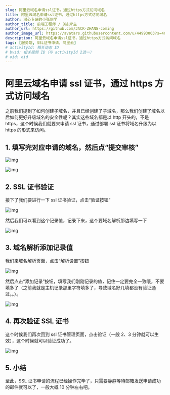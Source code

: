 ```yaml
---
slug: 阿里云域名申请ssl证书，通过https方式访问域名
title: 阿里云域名申请ssl证书，通过https方式访问域名
author: 潜心专研的小张同学
author_title: 前端工程师 / B站UP主
author_url: https://github.com/JACK-ZHANG-coming
author_image_url: https://avatars.githubusercontent.com/u/44993003?s=400&u=02570a73330dd7eeae310b302962c034b2833988&v=4
description: 阿里云域名申请ssl证书，通过https方式访问域名
tags: [服务端, SSL证书申请，阿里云]
# activityId: 相关动态 ID
# bvid: 相关视频 ID（与 activityId 2选一）
# oid: oid
---
```


# 阿里云域名申请 ssl 证书，通过 https 方式访问域名

之前我们提到了如何创建子域名，并且已经创建了子域名，那么我们创建了域名以后如何更好升级域名的安全性呢？其实这些域名都是以 http 开头的，不是 https，这个时候我们就要来申请 ssl 证书，通过部署 ssl 证书将域名升级为以 https 的形式来访问。

## 1. 填写完对应申请的域名，然后点“提交审核”

![img](https://cdn.nlark.com/yuque/0/2024/png/22565604/1734573031751-74ef8159-2381-4f6f-bf8f-c329c425b5f7.png)

![img](https://cdn.nlark.com/yuque/0/2024/png/22565604/1734573074167-1002a668-43f4-4ffa-80e2-2aecc5cd52dc.png)

## 2. SSL 证书验证

接下了我们要进行一下 ssl 证书验证，点击“验证按钮”

![img](https://cdn.nlark.com/yuque/0/2024/png/22565604/1734596124229-af226704-fa38-434e-9f1f-3e4c951a0f5d.png)

然后我们可以看到这个记录值，记录下来，这个要域名解析那边填写一下

![img](https://cdn.nlark.com/yuque/0/2024/png/22565604/1734596631082-e8410892-29d9-435a-b36b-e4a63cb1360e.png)

## 3. 域名解析添加记录值

我们来域名解析页面，点击“解析设置”按钮

![img](https://cdn.nlark.com/yuque/0/2024/png/22565604/1734596767245-fecf35e7-cc31-49a1-9edc-b18c97077989.png)

然后点击“添加记录”按钮，填写我们刚刚记录的值，记住一定要完全一致哦，不要填多了（之前我就是主机记录那里字符填多了，导致域名好几填都没有验证通过。。）。

![img](https://cdn.nlark.com/yuque/0/2024/png/22565604/1734597392753-b8a7077b-d399-4fa7-b220-331ecc2ce04b.png)

## 4. 再次验证 SSL 证书

这个时候我们再次回到 ssl 证书管理页面，点击验证（一般 2、3 分钟就可以生效），这个时候就可以验证成功了。

![img](https://cdn.nlark.com/yuque/0/2024/png/22565604/1734401984711-c966171f-160b-4d58-805e-ee4532c1e220.png)

## 5. 小结

至此，SSL 证书申请的流程已经操作完毕了，只需要静静等待邮箱发送申请成功的邮件就可以了，一般大概 10 分钟左右吧。
